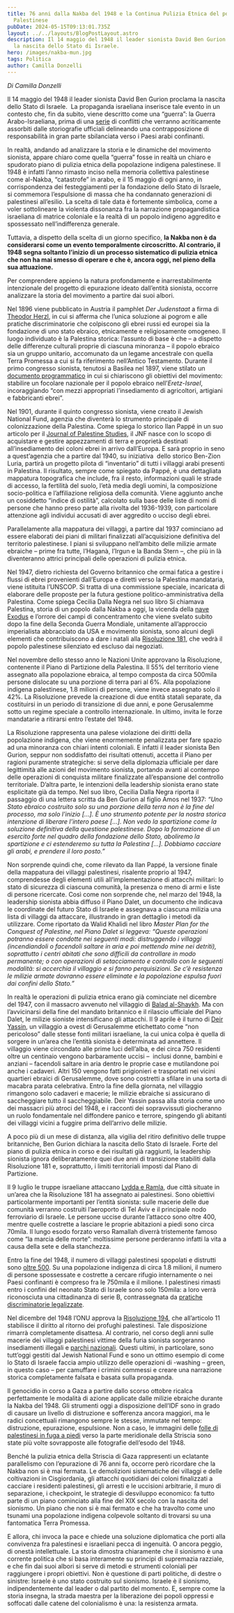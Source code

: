 ```yaml
---
title: 76 anni dalla Nakba del 1948 e la Continua Pulizia Etnica del popolo
  Palestinese
pubDate: 2024-05-15T09:13:01.735Z
layout: ../../layouts/BlogPostLayout.astro
description: Il 14 maggio del 1948 il leader sionista David Ben Gurion proclama
  la nascita dello Stato di Israele.
hero: /images/nakba-mun.jpg
tags: Politica
author: Camilla Donzelli
---
```

*Di Camilla Donzelli*

Il 14 maggio del 1948 il leader sionista David Ben Gurion proclama la nascita dello Stato di Israele.  La propaganda israeliana inserisce tale evento in un contesto che, fin da subito, viene descritto come una “guerra”: la Guerra Arabo-Israeliana, prima di una [serie](https://www.treccani.it/enciclopedia/guerre-arabo-israeliane_(Dizionario-di-Storia)/) di conflitti che verranno acriticamente assorbiti dalle storiografie ufficiali delineando una contrapposizione di responsabilità in gran parte sbilanciata verso i Paesi arabi confinanti. 

In realtà, andando ad analizzare la storia e le dinamiche del movimento sionista, appare chiaro come quella “guerra” fosse in realtà un chiaro e spudorato piano di pulizia etnica della popolazione indigena palestinese. Il 1948 è infatti l’anno rimasto inciso nella memoria collettiva palestinese come al-Nakba, “catastrofe” in arabo, e il 15 maggio di ogni anno, in corrispondenza dei festeggiamenti per la fondazione dello Stato di Israele, si commemora l’espulsione di massa che ha condannato generazioni di palestinesi all’esilio. La scelta di tale data è fortemente simbolica, come a voler sottolineare la violenta dissonanza fra la narrazione propagandistica israeliana di matrice coloniale e la realtà di un popolo indigeno aggredito e spossessato nell’indifferenza generale. 

Tuttavia, a dispetto della scelta di un giorno specifico, **la Nakba non è da considerarsi come un evento temporalmente circoscritto. Al contrario, il 1948 segna soltanto l’inizio di un processo sistematico di pulizia etnica che non ha mai smesso di operare e che è, ancora oggi, nel pieno della sua attuazione.** 

Per comprendere appieno la natura profondamente e inarrestabilmente intenzionale del progetto di epurazione ideato dall’entità sionista, occorre analizzare la storia del movimento a partire dai suoi albori. 

Nel 1896 viene pubblicato in Austria il pamphlet *Der Judenstaat* a firma di [Theodor Herzl](https://www.britannica.com/biography/Theodor-Herzl#ref26684), in cui si afferma che l’unica soluzione ai pogrom e alle pratiche discriminatorie che colpiscono gli ebrei russi ed europei sia la fondazione di uno stato ebraico, etnicamente e religiosamente omogeneo. Il luogo individuato è la Palestina storica: l’assunto di base è che – a dispetto delle differenze culturali proprie di ciascuna minoranza – il popolo ebraico sia un gruppo unitario, accomunato da un legame ancestrale con quella Terra Promessa a cui si fa riferimento nell’Antico Testamento. Durante il primo congresso sionista, tenutosi a Basilea nel 1897, viene stilato un [documento programmatico](https://www.jewishvirtuallibrary.org/first-zionist-congress-and-basel-program-1897) in cui si chiariscono gli obiettivi del movimento: stabilire un focolare nazionale per il popolo ebraico nell’*Eretz-Israel*, incoraggiando “con mezzi appropriati l’insediamento di agricoltori, artigiani e fabbricanti ebrei”. 

Nel 1901, durante il quinto congresso sionista, viene creato il Jewish National Fund, agenzia che diventerà lo strumento principale di colonizzazione della Palestina. Come spiega lo storico Ilan Pappé in un suo articolo per il [Journal of Palestine Studies](https://www.palestine-studies.org/sites/default/files/attachments/jps-articles/jps_2006_36_1_6.pdf), il JNF nasce con lo scopo di acquistare e gestire appezzamenti di terra e proprietà destinati all’insediamento dei coloni ebrei in arrivo dall’Europa. E sarà proprio in seno a quest’agenzia che a partire dal 1940, su iniziativa  dello storico Ben-Zion Luria, partirà un progetto pilota di “inventario” di tutti i villaggi arabi presenti in Palestina. Il risultato, sempre come spiegato da Pappé, è una dettagliata mappatura topografica che include, fra il resto, informazioni quali le strade di accesso, la fertilità del suolo, l’età media degli uomini, la composizione socio-politica e l’affiliazione religiosa della comunità. Viene aggiunto anche un cosiddetto “indice di ostilità”, calcolato sulla base delle liste di nomi di persone che hanno preso parte alla rivolta del 1936-1939, con particolare attenzione agli individui accusati di aver aggredito o ucciso degli ebrei. 

Parallelamente alla mappatura dei villaggi, a partire dal 1937 cominciano ad essere elaborati dei piani di militari finalizzati all’acquisizione definitiva del territorio palestinese. I piani si sviluppano nell’ambito delle milizie armate ebraiche – prime fra tutte, l’Haganà, l’Irgun e la Banda Stern –, che più in là diventeranno attrici principali delle operazioni di pulizia etnica. 

Nel 1947, dietro richiesta del Governo britannico che ormai fatica a gestire i flussi di ebrei provenienti dall’Europa e diretti verso la Palestina mandataria, viene istituita l’UNSCOP. Si tratta di una commissione speciale, incaricata di elaborare delle proposte per la futura gestione politico-amministrativa della Palestina. Come spiega Cecilia Dalla Negra nel suo libro Si chiamava Palestina, storia di un popolo dalla Nakba a oggi, la vicenda della [nave Exodus](https://www.ilpost.it/2017/07/11/nave-exodus-immigrazione-illegale-ebrei-palestina/) e l’orrore dei campi di concentramento che viene svelato subito dopo la fine della Seconda Guerra Mondiale, unitamente all’approccio imperialista abbracciato da USA e movimento sionista, sono alcuni degli elementi che contribuiscono a dare i natali alla [Risoluzione 181](https://www.un.org/unispal/document/auto-insert-185393/), che vedrà il popolo palestinese silenziato ed escluso dai negoziati. 

Nel novembre dello stesso anno le Nazioni Unite approvano la Risoluzione, contenente il Piano di Partizione della Palestina. Il 55% del territorio viene assegnato alla popolazione ebraica, al tempo composta da circa 500mila persone dislocate su una porzione di terra pari al 6%. Alla popolazione indigena palestinese, 1.8 milioni di persone, viene invece assegnato solo il 42%. La Risoluzione prevede la creazione di due entità statali separate, da costituirsi in un periodo di transizione di due anni, e pone Gerusalemme sotto un regime speciale a controllo internazionale. In ultimo, invita le forze mandatarie a ritirarsi entro l’estate del 1948. 

La Risoluzione rappresenta una palese violazione dei diritti della popolazione indigena, che viene enormemente penalizzata per fare spazio ad una minoranza con chiari intenti coloniali. E infatti il leader sionista Ben Gurion, seppur non soddisfatto dei risultati ottenuti, accetta il Piano per ragioni puramente strategiche: si serve della diplomazia ufficiale per dare legittimità alle azioni del movimento sionista, portando avanti al contempo delle operazioni di conquista militare finalizzate all’espansione del controllo territoriale. D’altra parte, le intenzioni della leadership sionista erano state esplicitate già da tempo. Nel suo libro, Cecilia Dalla Negra riporta il passaggio di una lettera scritta da Ben Gurion al figlio Amos nel 1937: *“Uno Stato ebraico costruito solo su una porzione della terra non è la fine del processo, ma solo l’inizio \[…]. È uno strumento potente per la nostra storica intenzione di liberare l’intero paese \[…]. Non vedo la spartizione come la soluzione definitiva della questione palestinese. Dopo la formazione di un esercito forte nel quadro della fondazione dello Stato, aboliremo la spartizione e ci estenderemo su tutta la Palestina \[…]. Dobbiamo cacciare gli arabi, e prendere il loro posto.”*

Non sorprende quindi che, come rilevato da Ilan Pappé, la versione finale della mappatura dei villaggi palestinesi, risalente proprio al 1947, comprendesse degli elementi utili all’implementazione di attacchi militari: lo stato di sicurezza di ciascuna comunità, la presenza o meno di armi e liste di persone ricercate. Così come non sorprende che, nel marzo del 1948, la leadership sionista abbia diffuso il Piano Dalet, un documento che indicava le coordinate del futuro Stato di Israele e assegnava a ciascuna milizia una lista di villaggi da attaccare, illustrando in gran dettaglio i metodi da utilizzare. Come riportato da Walid Khalidi nel libro *Master Plan for the Conquest of Palestine, nel Piano Dalet si leggeva: “Queste operazioni potranno essere condotte nei seguenti modi: distruggendo i villaggi (incendiandoli o facendoli saltare in aria e poi mettendo mine nei detriti), soprattutto i centri abitati che sono difficili da controllare in modo permanente; o con operazioni di setacciamento e controllo con le seguenti modalità: si accerchia il villaggio e si fanno perquisizioni. Se c’è resistenza le milizie armate dovranno essere eliminate e la popolazione espulsa fuori dai confini dello Stato.”*

In realtà le operazioni di pulizia etnica erano già cominciate nel dicembre del 1947, con il massacro avvenuto nel villaggio di [Balad al-Shaykh](https://www.palquest.org/en/place/16929/balad-al-shaykh). Ma con l’avvicinarsi della fine del mandato britannico e il rilascio ufficiale del Piano Dalet, le milizie sioniste intensificano gli attacchi. Il 9 aprile è il turno di [Deir Yassin](https://www.palquest.org/en/highlight/21194/deir-yasin-massacre-9-april-1948), un villaggio a ovest di Gerusalemme etichettato come “non pericoloso” dalle stesse fonti militari israeliane, la cui unica colpa è quella di sorgere in un’area che l’entità sionista è determinata ad annettere. Il villaggio viene circondato alle prime luci dell’alba, e dei circa 750 residenti oltre un centinaio vengono barbaramente uccisi –  inclusi donne, bambini e anziani – facendoli saltare in aria dentro le proprie case e mutilandone poi anche i cadaveri. Altri 150 vengono fatti prigionieri e trasportati nei vicini quartieri ebraici di Gerusalemme, dove sono costretti a sfilare in una sorta di macabra parata celebrativa. Entro la fine della giornata, nel villaggio rimangono solo cadaveri e macerie; le milizie ebraiche si assicurano di saccheggiare tutto il saccheggiabile. Deir Yassin passa alla storia come uno dei massacri più atroci del 1948, e i racconti dei sopravvissuti giocheranno un ruolo fondamentale nel diffondere panico e terrore, spingendo gli abitanti dei villaggi vicini a fuggire prima dell’arrivo delle milizie. 

A poco più di un mese di distanza, alla vigilia del ritiro definitivo delle truppe britanniche, Ben Gurion dichiara la nascita dello Stato di Israele. Forte del piano di pulizia etnica in corso e dei risultati già raggiunti, la leadership sionista ignora deliberatamente quei due anni di transizione stabiliti dalla Risoluzione 181 e, soprattutto, i limiti territoriali imposti dal Piano di Partizione. 

Il 9 luglio le truppe israeliane attaccano [Lydda e Ramla](https://www.palquest.org/en/highlight/24073/lydda-9-13-july-1948), due città situate in un’area che la Risoluzione 181 ha assegnato ai palestinesi. Sono obiettivi particolarmente importanti per l’entità sionista: sulle macerie delle due comunità verranno costruiti l’aeroporto di Tel Aviv e il principale nodo ferroviario di Israele. Le persone uccise durante l’attacco sono oltre 400, mentre quelle costrette a lasciare le proprie abitazioni a piedi sono circa 70mila. Il lungo esodo forzato verso Ramallah diverrà tristemente famoso come “la marcia delle morte”: moltissime persone perderanno infatti la vita a causa della sete e della stanchezza. 

Entro la fine del 1948, il numero di villaggi palestinesi spopolati e distrutti sono [oltre 500](https://www.zochrot.org/villages/nakba_map/en?Nakba_Map). Su una popolazione indigenza di circa 1.8 milioni, il numero di persone spossessate e costrette a cercare rifugio internamente o nei Paesi confinanti è compreso fra le 750mila e il milione. I palestinesi rimasti entro i confini del neonato Stato di Israele sono solo 150mila: a loro verrà riconosciuta una cittadinanza di serie B, contrassegnata da [pratiche discriminatorie legalizzate](https://www.adalah.org/en/content/view/7771). 

Nel dicembre del 1948 l’ONU approva la [Risoluzione 194](https://www.unrwa.org/content/resolution-194), che all’articolo 11 stabilisce il diritto al ritorno dei profughi palestinesi. Tale disposizione rimarrà completamente disattesa. Al contrario, nel corso degli anni sulle macerie dei villaggi palestinesi vittime della furia sionista sorgeranno insediamenti illegali e [parchi nazionali](https://www.newarab.com/analysis/how-israel-erasing-nakba-through-nature). Questi ultimi, in particolare, sono tutt’oggi gestiti dal Jewish National Fund e sono un ottimo esempio di come lo Stato di Israele faccia ampio utilizzo delle operazioni di -washing – green, in questo caso – per camuffare i crimini commessi e creare una narrazione storica completamente falsata e basata sulla propaganda. 

Il genocidio in corso a Gaza a partire dallo scorso ottobre ricalca perfettamente le modalità di azione applicate dalle milizie ebraiche durante la Nakba del 1948. Gli strumenti oggi a disposizione dell’IDF sono in grado di causare un livello di distruzione e sofferenza ancora maggiori, ma le radici concettuali rimangono sempre le stesse, immutate nel tempo: distruzione, epurazione, espulsione. Non a caso, le immagini delle [folle di palestinesi in fuga a piedi](https://english.elpais.com/international/2023-10-22/palestinians-in-gaza-experience-largest-exodus-since-the-nakba-75-years-ago.html) verso la parte meridionale della Striscia sono state più volte sovrapposte alle fotografie dell’esodo del 1948. 

Benché la pulizia etnica della Striscia di Gaza rappresenti un eclatante parallelismo con l’epurazione di 76 anni fa, occorre però ricordare che la Nakba non si è mai fermata. Le demolizioni sistematiche dei villaggi e delle coltivazioni in Cisgiordania, gli attacchi quotidiani dei coloni finalizzati a cacciare i residenti palestinesi, gli arresti e le uccisioni arbitrarie, il muro di separazione, i checkpoint, le strategie di desviluppo economico: fa tutto parte di un piano cominciato alla fine del XIX secolo con la nascita del sionismo. Un piano che non si è mai fermato e che ha travolto come uno tsunami una popolazione indigena colpevole soltanto di trovarsi su una fantomatica Terra Promessa. 

E allora, chi invoca la pace e chiede una soluzione diplomatica che porti alla convivenza fra palestinesi e israeliani pecca di ingenuità. O ancora peggio, di onestà intellettuale. La storia dimostra chiaramente che il sionismo è una corrente politica che si basa interamente su principi di supremazia razziale, e che fin dai suoi albori si serve di metodi e strumenti coloniali per raggiungere i propri obiettivi. Non è questione di parti politiche, di destre o sinistre: Israele è uno stato costruito sul sionismo. Israele è il sionismo, indipendentemente dal leader o dal partito del momento. E, sempre come la storia insegna, la strada maestra per la liberazione dei popoli oppressi e soffocati dalle catene del colonialismo è una: la resistenza armata.
